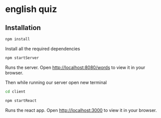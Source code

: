 # english quiz

## Installation

```bash
npm install
```

Install all the required dependencies

```bash
npm startServer
```

Runs the server.
Open [http://localhost:8080/words](http://localhost:8080/words) to view it in your browser.

Then while running our server open new terminal

```sh
cd client
```

```bash
npm startReact
```

Runs the react app.
Open [http://localhost:3000](http://localhost:3000) to view it in your browser.
